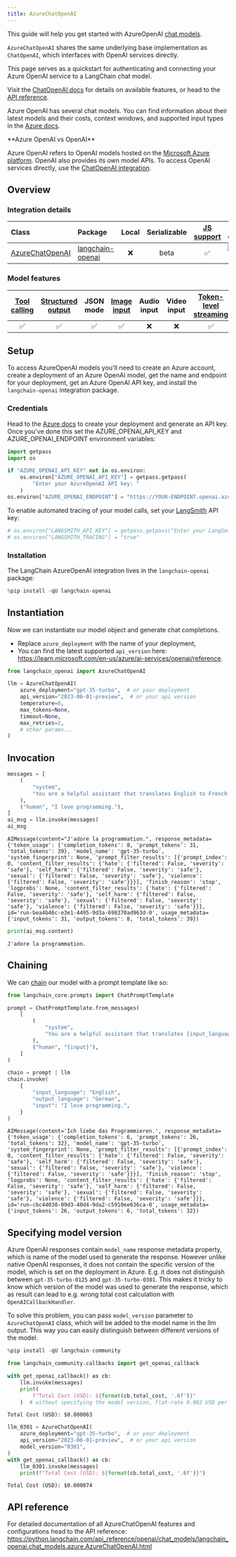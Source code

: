 ```yaml
---
title: AzureChatOpenAI
---
```


This guide will help you get started with AzureOpenAI [chat models](/oss/concepts/chat_models).

<Note>

`AzureChatOpenAI` shares the same underlying base implementation as `ChatOpenAI`,
which interfaces with OpenAI services directly.

This page serves as a quickstart for authenticating and connecting your Azure OpenAI service to a LangChain chat model.

Visit the [ChatOpenAI docs](/oss/integrations/chat/openai/) for details on available
features, or head to the [API reference](https://python.langchain.com/api_reference/openai/chat_models/langchain_openai.chat_models.azure.AzureChatOpenAI.html).

</Note>

Azure OpenAI has several chat models. You can find information about their latest models and their costs, context windows, and supported input types in the [Azure docs](https://learn.microsoft.com/en-us/azure/ai-services/openai/concepts/models).

<Info>
**Azure OpenAI vs OpenAI**

Azure OpenAI refers to OpenAI models hosted on the [Microsoft Azure platform](https://azure.microsoft.com/en-us/products/ai-services/openai-service). OpenAI also provides its own model APIs. To access OpenAI services directly, use the [ChatOpenAI integration](/oss/integrations/chat/openai/).

</Info>

## Overview

### Integration details

| Class | Package | Local | Serializable | [JS support](https://js.langchain.com/docs/integrations/chat/azure) | Package downloads | Package latest |
| :--- | :--- | :---: | :---: |  :---: | :---: | :---: |
| [AzureChatOpenAI](https://python.langchain.com/api_reference/openai/chat_models/langchain_openai.chat_models.azure.AzureChatOpenAI.html) | [langchain-openai](https://python.langchain.com/api_reference/openai/index.html) | ❌ | beta | ✅ | ![PyPI - Downloads](https://img.shields.io/pypi/dm/langchain-openai?style=flat-square&label=%20) | ![PyPI - Version](https://img.shields.io/pypi/v/langchain-openai?style=flat-square&label=%20) |

### Model features

| [Tool calling](/oss/how-to/tool_calling) | [Structured output](/oss/how-to/structured_output/) | JSON mode | [Image input](/oss/how-to/multimodal_inputs/) | Audio input | Video input | [Token-level streaming](/oss/how-to/chat_streaming/) | Native async | [Token usage](/oss/how-to/chat_token_usage_tracking/) | [Logprobs](/oss/how-to/logprobs/) |
| :---: | :---: | :---: | :---: |  :---: | :---: | :---: | :---: | :---: | :---: |
| ✅ | ✅ | ✅ | ✅ | ❌ | ❌ | ✅ | ✅ | ✅ | ✅ |

## Setup

To access AzureOpenAI models you'll need to create an Azure account, create a deployment of an Azure OpenAI model, get the name and endpoint for your deployment, get an Azure OpenAI API key, and install the `langchain-openai` integration package.

### Credentials

Head to the [Azure docs](https://learn.microsoft.com/en-us/azure/ai-services/openai/chatgpt-quickstart?tabs=command-line%2Cpython-new&pivots=programming-language-python) to create your deployment and generate an API key. Once you've done this set the AZURE_OPENAI_API_KEY and AZURE_OPENAI_ENDPOINT environment variables:

```python
import getpass
import os

if "AZURE_OPENAI_API_KEY" not in os.environ:
    os.environ["AZURE_OPENAI_API_KEY"] = getpass.getpass(
        "Enter your AzureOpenAI API key: "
    )
os.environ["AZURE_OPENAI_ENDPOINT"] = "https://YOUR-ENDPOINT.openai.azure.com/"
```

To enable automated tracing of your model calls, set your [LangSmith](https://docs.smith.langchain.com/) API key:

```python
# os.environ["LANGSMITH_API_KEY"] = getpass.getpass("Enter your LangSmith API key: ")
# os.environ["LANGSMITH_TRACING"] = "true"
```

### Installation

The LangChain AzureOpenAI integration lives in the `langchain-openai` package:

```python
%pip install -qU langchain-openai
```

## Instantiation

Now we can instantiate our model object and generate chat completions.

- Replace `azure_deployment` with the name of your deployment,
- You can find the latest supported `api_version` here: <https://learn.microsoft.com/en-us/azure/ai-services/openai/reference>.

```python
from langchain_openai import AzureChatOpenAI

llm = AzureChatOpenAI(
    azure_deployment="gpt-35-turbo",  # or your deployment
    api_version="2023-06-01-preview",  # or your api version
    temperature=0,
    max_tokens=None,
    timeout=None,
    max_retries=2,
    # other params...
)
```

## Invocation

```python
messages = [
    (
        "system",
        "You are a helpful assistant that translates English to French. Translate the user sentence.",
    ),
    ("human", "I love programming."),
]
ai_msg = llm.invoke(messages)
ai_msg
```

```output
AIMessage(content="J'adore la programmation.", response_metadata={'token_usage': {'completion_tokens': 8, 'prompt_tokens': 31, 'total_tokens': 39}, 'model_name': 'gpt-35-turbo', 'system_fingerprint': None, 'prompt_filter_results': [{'prompt_index': 0, 'content_filter_results': {'hate': {'filtered': False, 'severity': 'safe'}, 'self_harm': {'filtered': False, 'severity': 'safe'}, 'sexual': {'filtered': False, 'severity': 'safe'}, 'violence': {'filtered': False, 'severity': 'safe'}}}], 'finish_reason': 'stop', 'logprobs': None, 'content_filter_results': {'hate': {'filtered': False, 'severity': 'safe'}, 'self_harm': {'filtered': False, 'severity': 'safe'}, 'sexual': {'filtered': False, 'severity': 'safe'}, 'violence': {'filtered': False, 'severity': 'safe'}}}, id='run-bea4b46c-e3e1-4495-9d3a-698370ad963d-0', usage_metadata={'input_tokens': 31, 'output_tokens': 8, 'total_tokens': 39})
```

```python
print(ai_msg.content)
```

```output
J'adore la programmation.
```

## Chaining

We can [chain](/oss/how-to/sequence/) our model with a prompt template like so:

```python
from langchain_core.prompts import ChatPromptTemplate

prompt = ChatPromptTemplate.from_messages(
    [
        (
            "system",
            "You are a helpful assistant that translates {input_language} to {output_language}.",
        ),
        ("human", "{input}"),
    ]
)

chain = prompt | llm
chain.invoke(
    {
        "input_language": "English",
        "output_language": "German",
        "input": "I love programming.",
    }
)
```

```output
AIMessage(content='Ich liebe das Programmieren.', response_metadata={'token_usage': {'completion_tokens': 6, 'prompt_tokens': 26, 'total_tokens': 32}, 'model_name': 'gpt-35-turbo', 'system_fingerprint': None, 'prompt_filter_results': [{'prompt_index': 0, 'content_filter_results': {'hate': {'filtered': False, 'severity': 'safe'}, 'self_harm': {'filtered': False, 'severity': 'safe'}, 'sexual': {'filtered': False, 'severity': 'safe'}, 'violence': {'filtered': False, 'severity': 'safe'}}}], 'finish_reason': 'stop', 'logprobs': None, 'content_filter_results': {'hate': {'filtered': False, 'severity': 'safe'}, 'self_harm': {'filtered': False, 'severity': 'safe'}, 'sexual': {'filtered': False, 'severity': 'safe'}, 'violence': {'filtered': False, 'severity': 'safe'}}}, id='run-cbc44038-09d3-40d4-9da2-c5910ee636ca-0', usage_metadata={'input_tokens': 26, 'output_tokens': 6, 'total_tokens': 32})
```

## Specifying model version

Azure OpenAI responses contain `model_name` response metadata property, which is name of the model used to generate the response. However unlike native OpenAI responses, it does not contain the specific version of the model, which is set on the deployment in Azure. E.g. it does not distinguish between `gpt-35-turbo-0125` and `gpt-35-turbo-0301`. This makes it tricky to know which version of the model was used to generate the response, which as result can lead to e.g. wrong total cost calculation with `OpenAICallbackHandler`.

To solve this problem, you can pass `model_version` parameter to `AzureChatOpenAI` class, which will be added to the model name in the llm output. This way you can easily distinguish between different versions of the model.

```python
%pip install -qU langchain-community
```

```python
from langchain_community.callbacks import get_openai_callback

with get_openai_callback() as cb:
    llm.invoke(messages)
    print(
        f"Total Cost (USD): ${format(cb.total_cost, '.6f')}"
    )  # without specifying the model version, flat-rate 0.002 USD per 1k input and output tokens is used
```

```output
Total Cost (USD): $0.000063
```

```python
llm_0301 = AzureChatOpenAI(
    azure_deployment="gpt-35-turbo",  # or your deployment
    api_version="2023-06-01-preview",  # or your api version
    model_version="0301",
)
with get_openai_callback() as cb:
    llm_0301.invoke(messages)
    print(f"Total Cost (USD): ${format(cb.total_cost, '.6f')}")
```

```output
Total Cost (USD): $0.000074
```

## API reference

For detailed documentation of all AzureChatOpenAI features and configurations head to the API reference: <https://python.langchain.com/api_reference/openai/chat_models/langchain_openai.chat_models.azure.AzureChatOpenAI.html>
